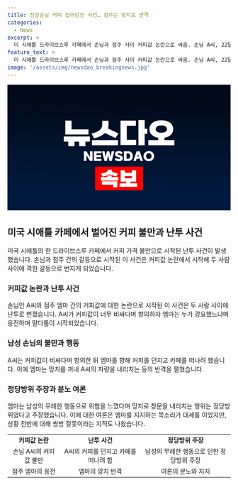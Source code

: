 ```yaml
---
title: 진상손님 커피 집어던진 사건… 점주는 망치로 반격
categories:
  - News
excerpt: >
  미 시애틀 드라이브스루 카페에서 손님과 점주 사이 커피값 논란으로 싸움. 손님 A씨, 22달러에 대해 불만 표현 후 커피를 던져 엠마 점주의 창문에 망치로 타격. 엠마는 정당방위 주장하며 A씨를 경찰에 고소했고, 인스타그램에 CCTV 영상 게시해 응원과 비난을 받고 있음.
feature_text: >
  미 시애틀 드라이브스루 카페에서 손님과 점주 사이 커피값 논란으로 싸움. 손님 A씨, 22달러에 대해 불만 표현 후 커피를 던져 엠마 점주의 창문에 망치로 타격. 엠마는 정당방위 주장하며 A씨를 경찰에 고소했고, 인스타그램에 CCTV 영상 게시해 응원과 비난을 받고 있음.
image: '/assets/img/newsdao_breakingnews.jpg'
---
```


<p><img src="/assets/img/newsdao_breakingnews.jpg" alt="firstkoreanews 속보" /></p>

<h2 data-ke-size="size26">미국 시애틀 카페에서 벌어진 커피 불만과 난투 사건</h2>

<p data-ke-size="size16">미국 시애틀의 한 드라이브스루 카페에서 커피 가격 불만으로 시작된 난투 사건이 발생했습니다. 손님과 점주 간의 갈등으로 시작된 이 사건은 커피값 논란에서 시작해 두 사람 사이에 격한 갈등으로 번지게 되었습니다.</p>

<h3>커피값 논란과 난투 사건</h3>

<p data-ke-size="size16">손님인 A씨와 점주 엠마 간의 커피값에 대한 논란으로 시작된 이 사건은 두 사람 사이에 난투로 번졌습니다. A씨가 커피값이 너무 비싸다며 항의하자 엠마는 누가 강요했느냐며 응전하며 말다툼이 시작되었습니다.</p>

<h3>남성 손님의 불만과 행동</h3>

<p data-ke-size="size16">A씨는 커피값이 비싸다며 항의한 뒤 엠마를 향해 커피를 던지고 카페를 떠나려 했습니다. 이에 엠마는 망치를 꺼내 A씨의 차량을 내리치는 등의 반격을 펼쳤습니다.</p>

<h3>정당방위 주장과 분노 여론</h3>

<p data-ke-size="size16">엠마는 남성의 무례한 행동으로 위협을 느꼈다며 망치로 창문을 내리치는 행위는 정당방위였다고 주장했습니다. 이에 대한 여론은 엠마를 지지하는 목소리가 대세를 이었지만, 상황 전반에 대해 쌍방 잘못이라는 지적도 나왔습니다.</p>

<table>
    <tr>
        <td style="text-align: center; height: 17px;"><b>커피값 논란</b></td>
        <td style="text-align: center; height: 17px;"><b>난투 사건</b></td>
        <td style="text-align: center; height: 17px;"><b>정당방위 주장</b></td>
    </tr>
    <tr>
        <td style="text-align: center; height: 17px;">손님 A씨의 커피값 불만</td>
        <td style="text-align: center; height: 17px;">A씨의 커피를 던지고 카페를 떠나려 함</td>
        <td style="text-align: center; height: 17px;">남성의 무례한 행동으로 인한 정당방위 주장</td>
    </tr>
    <tr>
        <td style="text-align: center; height: 17px;">점주 엠마의 응전</td>
        <td style="text-align: center; height: 17px;">엠마의 망치 반격</td>
        <td style="text-align: center; height: 17px;">여론의 분노와 지지</td>
    </tr>
</table>

<p data-ke-size="size16">&nbsp;</p>


